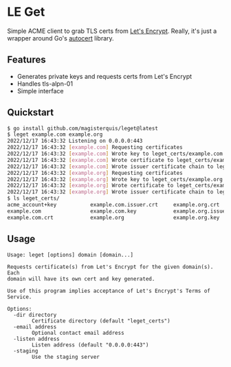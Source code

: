 LE Get
======
Simple ACME client to grab TLS certs from
[Let's Encrypt](http://letsencrypt.org).  Really, it's just a wrapper around
Go's [autocert](golang.org/x/crypto/acme/autocert) library.

Features
--------
- Generates private keys and requests certs from Let's Encrypt
- Handles tls-alpn-01
- Simple interface

Quickstart
----------
```sh
$ go install github.com/magisterquis/leget@latest
$ leget example.com example.org
2022/12/17 16:43:32 Listening on 0.0.0.0:443
2022/12/17 16:43:32 [example.com] Requesting certificates
2022/12/17 16:43:32 [example.com] Wrote key to leget_certs/example.com.key
2022/12/17 16:43:32 [example.com] Wrote certificate to leget_certs/example.com.crt
2022/12/17 16:43:32 [example.com] Wrote issuer certificate chain to leget_certs/example.com.issuer.crt
2022/12/17 16:43:32 [example.org] Requesting certificates
2022/12/17 16:43:32 [example.org] Wrote key to leget_certs/example.org.key
2022/12/17 16:43:32 [example.org] Wrote certificate to leget_certs/example.org.crt
2022/12/17 16:43:32 [example.org] Wrote issuer certificate chain to leget_certs/example.org.issuer.crt
$ ls leget_certs/
acme_account+key           example.com.issuer.crt     example.org.crt
example.com                example.com.key            example.org.issuer.crt
example.com.crt            example.org                example.org.key
```

Usage
-----
```
Usage: leget [options] domain [domain...]

Requests certificate(s) from Let's Encrypt for the given domain(s).  Each
domain will have its own cert and key generated.

Use of this program implies acceptance of Let's Encrypt's Terms of Service.

Options:
  -dir directory
    	Certificate directory (default "leget_certs")
  -email address
    	Optional contact email address
  -listen address
    	Listen address (default "0.0.0.0:443")
  -staging
    	Use the staging server
```
